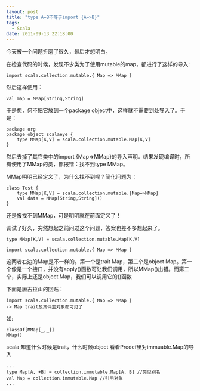 ```yaml
---
layout: post
title: "type A=B不等于import {A=>B}"
tags:
  - Scala
date: 2011-09-13 22:18:00
---
```


今天被一个问题折磨了很久，最后才想明白。

在检查代码的时候，发现不少类为了使用mutable的map，都进行了这样的导入:

```
import scala.collection.mutable.{ Map => MMap }
```

然后这样使用：

```
val map = MMap[String,String]
```

于是想，何不把它放到一个package object中，这样就不需要到处导入了。于是：

```
package org
package object scalaeye {
    type MMap[K,V] = scala.collection.mutable.Map[K,V]
}
```

然后去掉了其它类中的import {Map=>MMap}的导入声明。结果发现编译时，所有使用了MMap的类，都报错：找不到type MMap。

 <span id="more-183"></span>
<p>MMap明明已经定义了，为什么找不到呢？简化问题为：

```
class Test {
    type MMap[K,V] = scala.collection.mutable.{Map=>MMap}
    val data = MMap[String,String]()
}
```

还是报找不到MMap，可是明明就在前面定义了！

调试了好久，突然想起之前问过这个问题，答案也差不多想起来了。

```
type MMap[K,V] = scala.collection.mutable.Map[K,V]

import scala.collection.mutable.{ Map => MMap }
```

这两者右边的Map是不一样的。第一个是trait Map，第二个是object Map。第一个像是一个接口，并没有apply()函数可让我们调用，所以MMap()出错。而第二个，实际上还是object Map，我们可以调用它的()函数

下面是唐古拉山的回贴：

```
import scala.collection.mutable.{ Map => MMap }
-> Map trait及其伴生对象都可见了
```

如:

```
classOf[MMap[_,_]]
MMap()
```

scala 知道什么时候是trait，什么时候object 
看看Predef里对immuable.Map的导入

```
...
type Map[A, +B] = collection.immutable.Map[A, B] //类型别名
val Map = collection.immutable.Map //引用对象
...
```